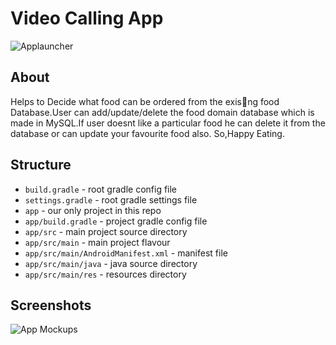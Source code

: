 # Video Calling App
![Applauncher](https://user-images.githubusercontent.com/54508659/120330301-4f275880-c30a-11eb-8781-63c35ccf95f5.jpeg)


## About
Helps to Decide what food can be ordered from the exis􀆟ng food
Database.User can add/update/delete the food domain database
which is made in MySQL.If user doesnt like a particular food he can delete it from the database or can update your favourite food also.
So,Happy Eating.


## Structure

* `build.gradle` - root gradle config file
* `settings.gradle` - root gradle settings file
* `app` - our only project in this repo
* `app/build.gradle` - project gradle config file
* `app/src` - main project source directory
* `app/src/main` - main project flavour
* `app/src/main/AndroidManifest.xml` - manifest file
* `app/src/main/java` - java source directory
* `app/src/main/res` - resources directory

## Screenshots
![App Mockups](https://user-images.githubusercontent.com/54508659/101245986-71169880-3736-11eb-869f-01672740004b.png)
